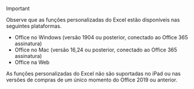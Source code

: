 > [!IMPORTANT]
> Observe que as funções personalizadas do Excel estão disponíveis nas seguintes plataformas.
> - Office no Windows (versão 1904 ou posterior, conectado ao Office 365 assinatura)
> - Office no Mac (versão 16,24 ou posterior, conectado ao Office 365 assinatura)
> - Office na Web
>
> As funções personalizadas do Excel não são suportadas no iPad ou nas versões de compras de um único momento do Office 2019 ou anterior.
